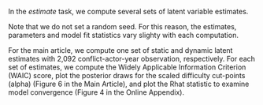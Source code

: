 In the *estimate* task, we compute several sets of latent variable estimates.

Note that we do not set a random seed. For this reason, the estimates, parameters and model fit statistics  vary slighty with each computation. 

For the main article, we compute one set of static and dynamic latent estimates  with  2,092 conflict-actor-year observation, respectively. For each set of estimates, we  compute the Widely Applicable Information Criterion (WAIC) score,  plot the posterior draws for the scaled difficulty cut-points (alpha) (Figure 6 in the Main Article), and plot the Rhat statistic to examine model convergence (Figure 4 in the Online Appendix).




